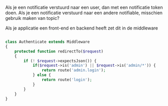 Als je een notificatie verstuurd naar een user, dan met een notificatie token doen. Als je een notificatie verstuurd naar een andere notifiable, misschien gebruik maken van topic?






Als je applicatie een front-end en backend heeft zet dit in de middleware

```php

class Authenticate extends Middleware
{
    protected function redirectTo($request)
    {
        if (! $request->expectsJson()) {
            if($request->is('admin') || $request->is('admin/*')) {
                return route('admin.login');
            } else {
                return route('login');
            }
        }
    }
}

```